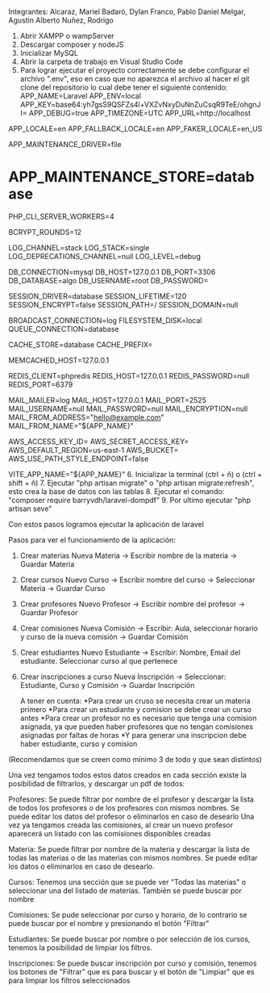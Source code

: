 Integrantes:
Alcaraz, Mariel 
Badaró, Dylan
Franco, Pablo Daniel
Melgar, Agustin Alberto
Nuñez, Rodrigo


1. Abrir XAMPP o wampServer
2. Descargar composer y nodeJS
3. Inicializar MySQL
4. Abrir la carpeta de trabajo en Visual Studio Code
5. Para lograr ejecutar el proyecto correctamente se debe configurar el archivo ".env", eso en caso que no aparezca el archivo al hacer el git clone del repositorio lo cual debe tener el siguiente contenido:
APP_NAME=Laravel
APP_ENV=local
APP_KEY=base64:yh7gsS9QSFZs4l+VXZvNxyDuNnZuCsqR9TeE/ohgnJI=
APP_DEBUG=true
APP_TIMEZONE=UTC
APP_URL=http://localhost

APP_LOCALE=en
APP_FALLBACK_LOCALE=en
APP_FAKER_LOCALE=en_US

APP_MAINTENANCE_DRIVER=file
# APP_MAINTENANCE_STORE=database

PHP_CLI_SERVER_WORKERS=4

BCRYPT_ROUNDS=12

LOG_CHANNEL=stack
LOG_STACK=single
LOG_DEPRECATIONS_CHANNEL=null
LOG_LEVEL=debug

DB_CONNECTION=mysql
DB_HOST=127.0.0.1
DB_PORT=3306
DB_DATABASE=algo
DB_USERNAME=root
DB_PASSWORD=

SESSION_DRIVER=database
SESSION_LIFETIME=120
SESSION_ENCRYPT=false
SESSION_PATH=/
SESSION_DOMAIN=null

BROADCAST_CONNECTION=log
FILESYSTEM_DISK=local
QUEUE_CONNECTION=database

CACHE_STORE=database
CACHE_PREFIX=

MEMCACHED_HOST=127.0.0.1

REDIS_CLIENT=phpredis
REDIS_HOST=127.0.0.1
REDIS_PASSWORD=null
REDIS_PORT=6379

MAIL_MAILER=log
MAIL_HOST=127.0.0.1
MAIL_PORT=2525
MAIL_USERNAME=null
MAIL_PASSWORD=null
MAIL_ENCRYPTION=null
MAIL_FROM_ADDRESS="hello@example.com"
MAIL_FROM_NAME="${APP_NAME}"

AWS_ACCESS_KEY_ID=
AWS_SECRET_ACCESS_KEY=
AWS_DEFAULT_REGION=us-east-1
AWS_BUCKET=
AWS_USE_PATH_STYLE_ENDPOINT=false

VITE_APP_NAME="${APP_NAME}"
6. Inicializar la terminal (ctrl + ñ) o (ctrl + shift + ñ) 
7. Ejecutar "php artisan migrate" o "php artisan migrate:refresh", esto crea la base de datos con las tablas
8. Ejecutar el comando: "composer require barryvdh/laravel-dompdf"
9. Por ultimo ejecutar "php artisan seve"


Con estos pasos logramos ejecutar la aplicación de laravel 

Pasos para ver el funcionamiento de la aplicación:
1.  Crear materias
    Nueva Materia -> Escribir nombre de la materia -> Guardar Materia

2.  Crear cursos
    Nuevo Curso -> Escribir nombre del curso -> Seleccionar Materia -> Guardar Curso

3. Crear profesores
    Nuevo Profesor -> Escribir nombre del profesor -> Guardar Profesor

4. Crear comisiones
    Nueva Comisión -> Escribir: Aula, seleccionar horario y curso de la nueva comisión -> Guardar Comisión 

5. Crear estudiantes
    Nuevo Estudiante -> Escribir: Nombre, Email del estudiante. Seleccionar curso al que pertenece 

6. Crear inscripciones a curso
    Nueva Inscripción -> Seleccionar: Estudiante, Curso y Comisión -> Guardar Inscripción

   A tener en cuenta:
   *Para crear un cruso se necesita crear un materia primero
   *Para crear un estudiante y comision se debe crear un curso antes
   *Para crear un profesor no es necesario que tenga una comision asignada, ya que pueden haber profesores que no tengan comisiones asignadas por faltas de horas
   *Y para generar una inscripcion debe haber estudiante, curso y comision

(Recomendamos que se creen como mínimo 3 de todo y que sean distintos)


Una vez tengamos todos estos datos creados en cada sección existe la posibilidad de filtrarlos, y descargar un pdf de todos:

Profesores: 
Se puede filtrar por nombre de el profesor y descargar la lista de todos los profesores o de los profesores con mismos nombres.
Se puede editar los datos del profesor o eliminarlos en caso de desearlo
Una vez ya tengamos creada las comisiones, al crear un nuevo profesor aparecerá un listado con las comisiones disponibles creadas

Materia:
Se puede filtrar por nombre de la materia y descargar la lista de todas las materias o de las materias con mismos nombres.
Se puede editar los datos o eliminarlos en caso de desearlo.

Cursos:
Tenemos una sección que se puede ver "Todas las materias" o seleccionar una del listado de materias.
También se puede buscar por nombre

Comisiones: 
Se pude seleccionar por curso y horario, de lo contrario se puede buscar por el nombre y presionando el botón "Filtrar"

Estudiantes:
Se puede buscar por nombre o por selección de los cursos, tenemos la posibilidad de limpiar los filtros.

Inscripciones:
Se puede buscar inscripción por curso y comisión, tenemos los botones de "Filtrar" que es para buscar y el botón de "Limpiar" que es para limpiar los filtros seleccionados
